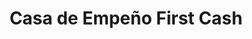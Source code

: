 ---
title: "Casa de Empeño First Cash"
url: /tijuana/casa-de-empeno-first-cash/
shop: prestamista
---